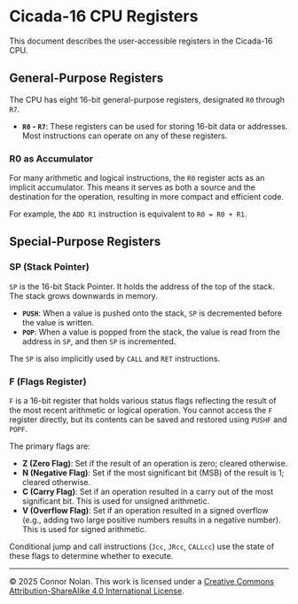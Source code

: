 # Cicada-16 CPU Registers

This document describes the user-accessible registers in the Cicada-16 CPU.

## General-Purpose Registers

The CPU has eight 16-bit general-purpose registers, designated `R0` through `R7`.

- **`R0` - `R7`**: These registers can be used for storing 16-bit data or addresses. Most instructions can operate on any of these registers.

### R0 as Accumulator

For many arithmetic and logical instructions, the `R0` register acts as an implicit accumulator. This means it serves as both a source and the destination for the operation, resulting in more compact and efficient code.

For example, the `ADD R1` instruction is equivalent to `R0 = R0 + R1`.

## Special-Purpose Registers

### SP (Stack Pointer)

`SP` is the 16-bit Stack Pointer. It holds the address of the top of the stack. The stack grows downwards in memory.

- **`PUSH`**: When a value is pushed onto the stack, `SP` is decremented before the value is written.
- **`POP`**: When a value is popped from the stack, the value is read from the address in `SP`, and then `SP` is incremented.

The `SP` is also implicitly used by `CALL` and `RET` instructions.

### F (Flags Register)

`F` is a 16-bit register that holds various status flags reflecting the result of the most recent arithmetic or logical operation. You cannot access the `F` register directly, but its contents can be saved and restored using `PUSHF` and `POPF`.

The primary flags are:

- **Z (Zero Flag)**: Set if the result of an operation is zero; cleared otherwise.
- **N (Negative Flag)**: Set if the most significant bit (MSB) of the result is 1; cleared otherwise.
- **C (Carry Flag)**: Set if an operation resulted in a carry out of the most significant bit. This is used for unsigned arithmetic.
- **V (Overflow Flag)**: Set if an operation resulted in a signed overflow (e.g., adding two large positive numbers results in a negative number). This is used for signed arithmetic.

Conditional jump and call instructions (`Jcc`, `JRcc`, `CALLcc`) use the state of these flags to determine whether to execute.

---

© 2025 Connor Nolan. This work is licensed under a
[Creative Commons Attribution-ShareAlike 4.0 International License](http://creativecommons.org/licenses/by-sa/4.0/).
